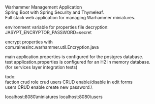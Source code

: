 Warhammer Management Application\
Spring Boot with Spring Security and Thymeleaf.\
Full stack web application for managing Warhammer miniatures.

environment variable for properties file decryption:\
JASYPT_ENCRYPTOR_PASSWORD=secret

encrypt properties with \
com.rainesinc.warhammer.util.Encryption.java

main application.properties is configured for the postgres database.\
test application.properties is configured for an H2 in memory database.\
(for services layer integration tests)

todo:\
faction crud
role crud
users CRUD enable/disable in edit forms\
users CRUD enable create new password.\

localhost:8080\miniatures
localhost:8080\users


    